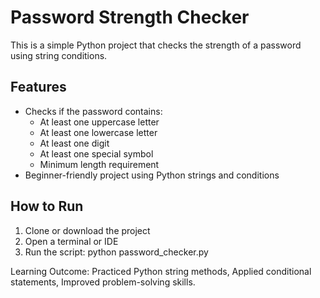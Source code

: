 # Password Strength Checker

This is a simple Python project that checks the strength of a password using string conditions.
## Features
- Checks if the password contains:
  - At least one uppercase letter
  - At least one lowercase letter
  - At least one digit
  - At least one special symbol
  - Minimum length requirement
- Beginner-friendly project using Python strings and conditions
## How to Run
1. Clone or download the project
2. Open a terminal or IDE
3. Run the script:
   python password_checker.py
   
Learning Outcome:
Practiced Python string methods,
Applied conditional statements,
Improved problem-solving skills.
